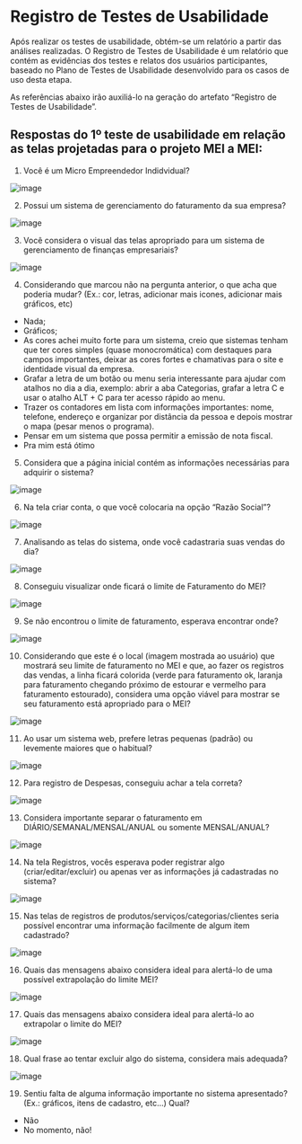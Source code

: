 # Registro de Testes de Usabilidade

Após realizar os testes de usabilidade, obtém-se um relatório a partir das análises realizadas. O Registro de Testes de Usabilidade é um relatório que contém as evidências dos testes e relatos dos usuários participantes, baseado no Plano de Testes de Usabilidade desenvolvido para os casos de uso desta etapa.

As referências abaixo irão auxiliá-lo na geração do artefato “Registro de Testes de Usabilidade”.

## Respostas do 1º teste de usabilidade em relação as telas projetadas para o projeto MEI a MEI:

1. Você é um Micro Empreendedor Indidvidual?

![image](https://github.com/ICEI-PUC-Minas-PMV-ADS/pmv-ads-2024-1-e4-proj-dad-t3-mei/assets/113808083/594d3196-6170-46d1-b5bf-22698d1105ee)

2. Possui um sistema de gerenciamento do faturamento da sua empresa?

![image](https://github.com/ICEI-PUC-Minas-PMV-ADS/pmv-ads-2024-1-e4-proj-dad-t3-mei/assets/113808083/328f7979-c902-4038-8c21-a79c1571050f)

3. Você considera o visual das telas apropriado para um sistema de gerenciamento de finanças empresariais?

![image](https://github.com/ICEI-PUC-Minas-PMV-ADS/pmv-ads-2024-1-e4-proj-dad-t3-mei/assets/113808083/417f1d44-b681-419a-a066-08725ba7b129)

4. Considerando que marcou não na pergunta anterior, o que acha que poderia mudar? (Ex.: cor, letras, adicionar mais icones, adicionar mais gráficos, etc)

- Nada;
- Gráficos;
- As cores achei muito forte para um sistema, creio que sistemas tenham que ter cores simples (quase monocromática) com destaques para campos importantes, deixar as cores fortes e chamativas para o site e identidade visual da empresa.
- Grafar a letra de um botão ou menu seria interessante para ajudar com atalhos no dia a dia, exemplo: abrir a aba Categorias, grafar a letra C e usar o atalho ALT + C para ter acesso rápido ao menu.
- Trazer os contadores em lista com informações importantes: nome, telefone, endereço e organizar por distância da pessoa e depois mostrar o mapa (pesar menos o programa).
- Pensar em um sistema que possa permitir a emissão de nota fiscal.
- Pra mim está ótimo

5. Considera que a página inicial contém as informações necessárias para adquirir o sistema?

![image](https://github.com/ICEI-PUC-Minas-PMV-ADS/pmv-ads-2024-1-e4-proj-dad-t3-mei/assets/113808083/7b0dfb7e-82eb-4b7e-9f75-7c4888db7e51)

6. Na tela criar conta, o que você colocaria na opção “Razão Social”?

![image](https://github.com/ICEI-PUC-Minas-PMV-ADS/pmv-ads-2024-1-e4-proj-dad-t3-mei/assets/113808083/e0c46dca-3c51-44ba-ad2d-dc5cb0a754d0)

7. Analisando as telas do sistema, onde você cadastraria suas vendas do dia?

![image](https://github.com/ICEI-PUC-Minas-PMV-ADS/pmv-ads-2024-1-e4-proj-dad-t3-mei/assets/113808083/f83f3486-f06c-4dee-8a7f-8d6e3b3f39c0)

8. Conseguiu visualizar onde ficará o limite de Faturamento do MEI?

![image](https://github.com/ICEI-PUC-Minas-PMV-ADS/pmv-ads-2024-1-e4-proj-dad-t3-mei/assets/113808083/60993449-e2b3-4e96-8bb0-0d6826e4161a)

9. Se não encontrou o limite de faturamento, esperava encontrar onde?

![image](https://github.com/ICEI-PUC-Minas-PMV-ADS/pmv-ads-2024-1-e4-proj-dad-t3-mei/assets/113808083/3bea5dea-7b6a-45fd-96bf-33a5e4dbd95b)

10. Considerando que este é o local (imagem mostrada ao usuário) que mostrará seu limite de faturamento no MEI e que, ao fazer os registros das vendas, a linha ficará colorida (verde para faturamento ok, laranja para faturamento chegando próximo de estourar e vermelho para faturamento estourado), considera uma opção viável para mostrar se seu faturamento está apropriado para o MEI?

![image](https://github.com/ICEI-PUC-Minas-PMV-ADS/pmv-ads-2024-1-e4-proj-dad-t3-mei/assets/113808083/53a13dfd-be27-4682-b17a-80a89c2b3f29)

11. Ao usar um sistema web, prefere letras pequenas (padrão) ou levemente maiores que o habitual?
    
![image](https://github.com/ICEI-PUC-Minas-PMV-ADS/pmv-ads-2024-1-e4-proj-dad-t3-mei/assets/113808083/bc7b241c-6262-43f2-a782-e2fa622a2e1c)

12. Para registro de Despesas, conseguiu achar a tela correta?

![image](https://github.com/ICEI-PUC-Minas-PMV-ADS/pmv-ads-2024-1-e4-proj-dad-t3-mei/assets/113808083/63ec0688-b714-496e-9125-b794c1e8fcae)

13. Considera importante separar o faturamento em DIÁRIO/SEMANAL/MENSAL/ANUAL ou somente MENSAL/ANUAL?

![image](https://github.com/ICEI-PUC-Minas-PMV-ADS/pmv-ads-2024-1-e4-proj-dad-t3-mei/assets/113808083/a3a71810-edf0-4afc-8fa5-b6914ca61687)

14. Na tela Registros, vocês esperava poder registrar algo (criar/editar/excluir) ou apenas ver as informações já cadastradas no sistema?

![image](https://github.com/ICEI-PUC-Minas-PMV-ADS/pmv-ads-2024-1-e4-proj-dad-t3-mei/assets/113808083/73e2e9b7-2f8c-413b-afd2-bd833f273da8)

15. Nas telas de registros de produtos/serviços/categorias/clientes seria possível encontrar uma informação facilmente de algum item cadastrado?

![image](https://github.com/ICEI-PUC-Minas-PMV-ADS/pmv-ads-2024-1-e4-proj-dad-t3-mei/assets/113808083/a5b111eb-a5bf-4a39-a5d7-3c77531ae726)

16. Quais das mensagens abaixo considera ideal para alertá-lo de uma possível extrapolação do limite MEI?

![image](https://github.com/ICEI-PUC-Minas-PMV-ADS/pmv-ads-2024-1-e4-proj-dad-t3-mei/assets/113808083/f3ddad25-79be-4776-bdb2-c7d4b96d437d)

17. Quais das mensagens abaixo considera ideal para alertá-lo ao extrapolar o limite do MEI?

![image](https://github.com/ICEI-PUC-Minas-PMV-ADS/pmv-ads-2024-1-e4-proj-dad-t3-mei/assets/113808083/7ce76b9d-ad2e-4a62-b7ae-a219b8f3ffbe)

18. Qual frase ao tentar excluir algo do sistema, considera mais adequada?

![image](https://github.com/ICEI-PUC-Minas-PMV-ADS/pmv-ads-2024-1-e4-proj-dad-t3-mei/assets/113808083/fc555dc5-bd92-4f89-bcbf-159bf42f4246)

19. Sentiu falta de alguma informação importante no sistema apresentado? (Ex.: gráficos, itens de cadastro, etc...) Qual?

- Não
- No momento, não!
